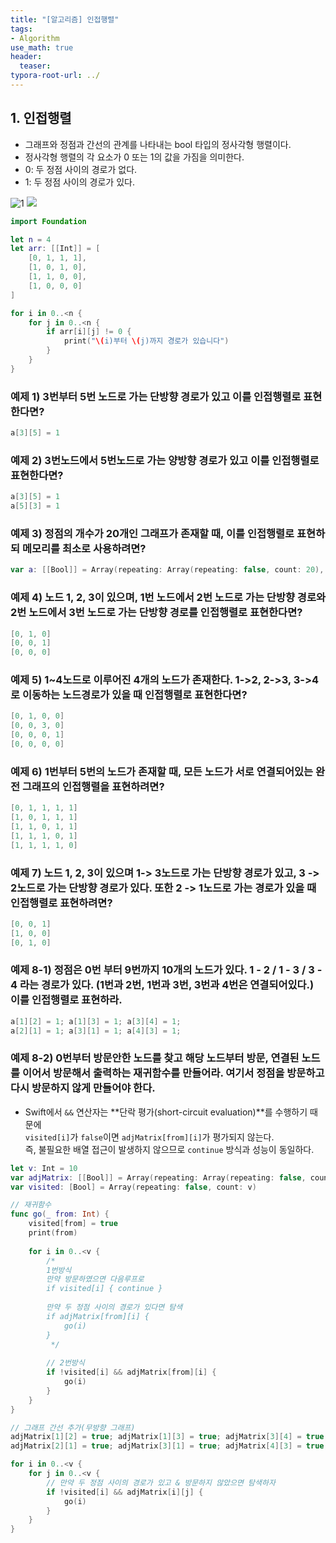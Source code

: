 ```yaml
---
title: "[알고리즘] 인접행렬"
tags: 
- Algorithm
use_math: true
header: 
  teaser: 
typora-root-url: ../
---
```



## 1.  인접행렬

- 그래프와 정점과 간선의 관계를 나타내는 bool 타입의 정사각형 행렬이다.
- 정사각형 행렬의 각 요소가 0 또는 1의 값을 가짐을 의미한다.
- 0: 두 정점 사이의 경로가 없다.
- 1: 두 정점 사이의 경로가 있다.



![1](../assets/img/인접행렬/1.png)
<img src="../assets/img/인접행렬/1.png"></img>

```swift
import Foundation

let n = 4
let arr: [[Int]] = [
    [0, 1, 1, 1],
    [1, 0, 1, 0],
    [1, 1, 0, 0],
    [1, 0, 0, 0]
]

for i in 0..<n {
    for j in 0..<n {
        if arr[i][j] != 0 {
            print("\(i)부터 \(j)까지 경로가 있습니다")
        }
    }
}
```



### 예제 1) 3번부터 5번 노드로 가는 단방향 경로가 있고 이를 인접행렬로 표현한다면?

```swift
a[3][5] = 1
```

### 예제 2) 3번노드에서 5번노드로 가는 양방향 경로가 있고 이를 인접행렬로 표현한다면?

```swift
a[3][5] = 1
a[5][3] = 1
```

### 예제 3) 정점의 개수가 20개인 그래프가 존재할 때, 이를 인접행렬로 표현하되 메모리를 최소로 사용하려면?

```swift
var a: [[Bool]] = Array(repeating: Array(repeating: false, count: 20), count: 20)
```

### 예제 4) 노드 1, 2, 3이 있으며, 1번 노드에서 2번 노드로 가는 단방향 경로와 2번 노드에서 3번 노드로 가는 단방향 경로를 인접행렬로 표현한다면?

```swift
[0, 1, 0]
[0, 0, 1]
[0, 0, 0]
```

### 예제 5) 1~4노드로 이루어진 4개의 노드가 존재한다. 1->2, 2->3, 3->4로 이동하는 노드경로가 있을 때 인접행렬로 표현한다면?

```swift
[0, 1, 0, 0]
[0, 0, 3, 0]
[0, 0, 0, 1]
[0, 0, 0, 0]
```

### 예제 6) 1번부터 5번의 노드가 존재할 때, 모든 노드가 서로 연결되어있는 완전 그래프의 인접행렬을 표현하려면?

```swift
[0, 1, 1, 1, 1]
[1, 0, 1, 1, 1]
[1, 1, 0, 1, 1]
[1, 1, 1, 0, 1]
[1, 1, 1, 1, 0]
```

### 예제 7) 노드 1, 2, 3이 있으며 1-> 3노드로 가는 단방향 경로가 있고, 3 -> 2노드로 가는 단방향 경로가 있다. 또한 2 -> 1노드로 가는 경로가 있을 때 인접행렬로 표현하려면?

```swift
[0, 0, 1]
[1, 0, 0]
[0, 1, 0]
```

### 예제 8-1) 정점은 0번 부터 9번까지 10개의 노드가 있다. 1 - 2 / 1 - 3 / 3 - 4 라는 경로가 있다. (1번과 2번, 1번과 3번, 3번과 4번은 연결되어있다.) 이를 인접행렬로 표현하라.

```swift
a[1][2] = 1; a[1][3] = 1; a[3][4] = 1;
a[2][1] = 1; a[3][1] = 1; a[4][3] = 1;
```

### 예제 8-2) 0번부터 방문안한 노드를 찾고 해당 노드부터 방문, 연결된 노드를 이어서 방문해서 출력하는 재귀함수를 만들어라. 여기서 정점을 방문하고 다시 방문하지 않게 만들어야 한다.

- Swift에서 `&&` 연산자는 **단락 평가(short-circuit evaluation)**를 수행하기 때문에  
  `visited[i]`가 `false`이면 `adjMatrix[from][i]`가 평가되지 않는다.  
  즉, 불필요한 배열 접근이 발생하지 않으므로 `continue` 방식과 성능이 동일하다.

```swift
let v: Int = 10
var adjMatrix: [[Bool]] = Array(repeating: Array(repeating: false, count: v), count: v)
var visited: [Bool] = Array(repeating: false, count: v)

// 재귀함수
func go(_ from: Int) {
    visited[from] = true
    print(from)
    
    for i in 0..<v {
        /*
        1번방식
        만약 방문하였으면 다음루프로
        if visited[i] { continue }
        
        만약 두 정점 사이의 경로가 있다면 탐색
        if adjMatrix[from][i] {
            go(i)
        }
         */
        
        // 2번방식
        if !visited[i] && adjMatrix[from][i] {
            go(i)
        }
    }
}

// 그래프 간선 추가(무방향 그래프)
adjMatrix[1][2] = true; adjMatrix[1][3] = true; adjMatrix[3][4] = true;
adjMatrix[2][1] = true; adjMatrix[3][1] = true; adjMatrix[4][3] = true;

for i in 0..<v {
    for j in 0..<v {
        // 만약 두 정점 사이의 경로가 있고 & 방문하지 않았으면 탐색하자
        if !visited[i] && adjMatrix[i][j] {
            go(i)
        }
    }
}
```







